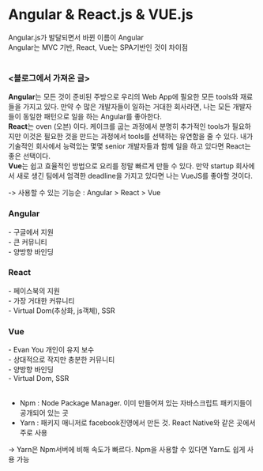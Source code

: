<h1>Angular & React.js & VUE.js</h1>

Angular.js가 발달되면서 바뀐 이름이 Angular<br>
Angular는 MVC 기반, React, Vue는 SPA기반인 것이 차이점<br><br>

<h3><블로그에서 가져온 글></h3>
<b>Angular</b>는 모든 것이 준비된 주방으로 우리의 Web App에 필요한 모든 tools와 재료들을 가지고 있다. 만약 수 많은 개발자들이 일하는 거대한 회사라면, 나는 모든 개발자들이 동일한 패턴으로 일을 하는 Angular를 좋아한다.
<br>
<b>React</b>는 oven (오븐) 이다. 케이크를 굽는 과정에서 분명히 추가적인 tools가 필요하지만 이것은 필요한 것을 만드는 과정에서 tools를 선택하는 유연함을 줄 수 있다. 내가 기술적인 회사에서 능력있는 몇몇 senior 개발자들과 함께 일을 하고 있다면 React는 좋은 선택이다.
<br>
<b>Vue</b>는 쉽고 효율적인 방법으로 요리를 정말 빠르게 만들 수 있다. 만약 startup 회사에서 새로 생긴 팀에서 엄격한 deadline을 가지고 있다면 나는 VueJS를 좋아할 것이다.

-> 사용할 수 있는 기능순 : Angular > React > Vue 

<h3>Angular</h3>
-	구글에서 지원<br>
-	큰 커뮤니티<br>
-	양방향 바인딩<br>
<h3>React</h3>
-	페이스북의 지원<br>
-	가장 거대한 커뮤니티<br>
-	Virtual Dom(추상화, js객체), SSR
<h3>Vue</h3>
-	Evan You 개인이 유지 보수<br>
-	상대적으로 작지만 충분한 커뮤니티<br>
-	양방향 바인딩<br>
-	Virtual Dom, SSR<br><br>

* Npm : Node Package Manager. 이미 만들어져 있는 자바스크립트 패키지들이 공개되어 있는 곳
* Yarn : 패키지 매니저로 facebook진영에서 만든 것. React Native와 같은 곳에서 주로 사용

-> Yarn은 Npm서버에 비해 속도가 빠르다. Npm을 사용할 수 있다면 Yarn도 쉽게 사용 가능
